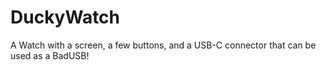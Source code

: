 # DuckyWatch
A Watch with a screen, a few buttons, and a USB-C connector that can be used as a BadUSB!
